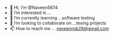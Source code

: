- 👋 Hi, I’m @Naveen5874
- 👀 I’m interested in ...
- 🌱 I’m currently learning ...software testing
- 💞️ I’m looking to collaborate on ...tesing projects
- 📫 How to reach me ... naveennsk28@gmail.com

<!---
Naveen5874/Naveen5874 is a ✨ special ✨ repository because its `README.md` (this file) appears on your GitHub profile.
You can click the Preview link to take a look at your changes.
--->

